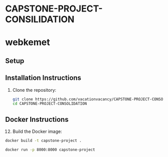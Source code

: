 # CAPSTONE-PROJECT-CONSILIDATION

# webkemet

## Setup

## Installation Instructions

1. Clone the repository:
   ```bash
   git clone https://github.com/vacationvacancy/CAPSTONE-PROJECT-CONSOLIDATION.git
   cd CAPSTONE-PROJECT-CONSOLIDATION

## Docker Instructions

12. Build the Docker image:
   ```bash
   docker build -t capstone-project .

   docker run -p 8000:8000 capstone-project
